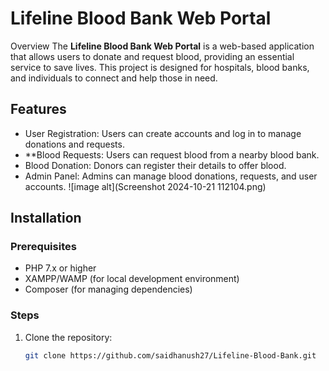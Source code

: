 # Lifeline Blood Bank Web Portal

Overview
The **Lifeline Blood Bank Web Portal** is a web-based application that allows users to donate and request blood, providing an essential service to save lives. This project is designed for hospitals, blood banks, and individuals to connect and help those in need.

## Features
- User Registration: Users can create accounts and log in to manage donations and requests.
- **Blood Requests: Users can request blood from a nearby blood bank.
- Blood Donation: Donors can register their details to offer blood.
- Admin Panel: Admins can manage blood donations, requests, and user accounts.
  ![image alt](Screenshot 2024-10-21 112104.png)

## Installation

### Prerequisites
- PHP 7.x or higher
- XAMPP/WAMP (for local development environment)
- Composer (for managing dependencies)

### Steps
1. Clone the repository:
   ```bash
   git clone https://github.com/saidhanush27/Lifeline-Blood-Bank.git

